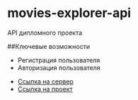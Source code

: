 # movies-explorer-api
<p>API дипломного проекта</p>
##Ключевые возможности
<ul>
  <li>Регистрация пользователя</li>
  <li>Авторизация пользователя</li>
</ul>

<ul>
  <li><a href="https://api.zootoo.ru/">Ссылка на сервер</a> </li>
  <li><a href="https://zootoo.ru/">Ссылка на проект</a> </li>
</ul>


